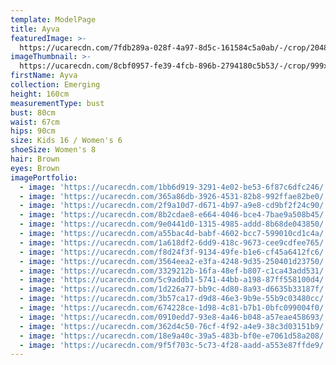 ```yaml
---
template: ModelPage
title: Ayva
featuredImage: >-
  https://ucarecdn.com/7fdb289a-028f-4a97-8d5c-161584c5a0ab/-/crop/2048x1029/0,0/-/preview/
imageThumbnail: >-
  https://ucarecdn.com/8cbf0957-fe39-4fcb-896b-2794180c5b53/-/crop/999x1321/276,177/-/preview/
firstName: Ayva
collection: Emerging
height: 160cm
measurementType: bust
bust: 80cm
waist: 67cm
hips: 90cm
size: Kids 16 / Women's 6
shoeSize: Women's 8
hair: Brown
eyes: Brown
imagePortfolio:
  - image: 'https://ucarecdn.com/1bb6d919-3291-4e02-be53-6f87c6dfc246/'
  - image: 'https://ucarecdn.com/365a86db-3926-4531-82b8-992ffae82be0/'
  - image: 'https://ucarecdn.com/2f9a10d7-d671-4b97-a9e8-cd9bf2f24c90/'
  - image: 'https://ucarecdn.com/8b2cdae8-e664-4046-bce4-7bae9a508b45/'
  - image: 'https://ucarecdn.com/9e0441d0-1315-4985-addd-8b68de043850/'
  - image: 'https://ucarecdn.com/a55bac4d-babf-4602-bcc7-599010cd1c4a/'
  - image: 'https://ucarecdn.com/1a618df2-6dd9-418c-9673-cee9cdfee765/'
  - image: 'https://ucarecdn.com/f8d24f3f-9134-49fe-b1e6-cf45a6412fc6/'
  - image: 'https://ucarecdn.com/3564eea2-e3fa-4248-9d35-250401d23750/'
  - image: 'https://ucarecdn.com/3329212b-16fa-48ef-b807-c1ca43add531/'
  - image: 'https://ucarecdn.com/5c9addb1-5741-44bb-a198-87ff558100d4/'
  - image: 'https://ucarecdn.com/1d226a77-bb9c-4d80-8a93-d6635b33187f/'
  - image: 'https://ucarecdn.com/3b57ca17-d9d8-46e3-9b9e-55b9c03480cc/'
  - image: 'https://ucarecdn.com/674228ce-1d98-4c81-b7b1-0bfc099004f0/'
  - image: 'https://ucarecdn.com/0910edd7-93e8-4a46-b048-a57eae458693/'
  - image: 'https://ucarecdn.com/362d4c50-76cf-4f92-a4e9-38c3d03151b9/'
  - image: 'https://ucarecdn.com/18e9a40c-39a5-483b-bf0e-e7061d58a208/'
  - image: 'https://ucarecdn.com/9f5f703c-5c73-4f28-aadd-a553e87ffde9/'
---
```


